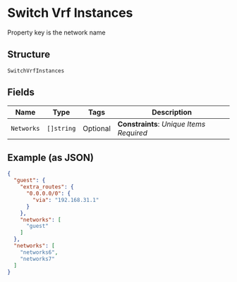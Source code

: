 
# Switch Vrf Instances

Property key is the network name

## Structure

`SwitchVrfInstances`

## Fields

| Name | Type | Tags | Description |
|  --- | --- | --- | --- |
| `Networks` | `[]string` | Optional | **Constraints**: *Unique Items Required* |

## Example (as JSON)

```json
{
  "guest": {
    "extra_routes": {
      "0.0.0.0/0": {
        "via": "192.168.31.1"
      }
    },
    "networks": [
      "guest"
    ]
  },
  "networks": [
    "networks6",
    "networks7"
  ]
}
```

